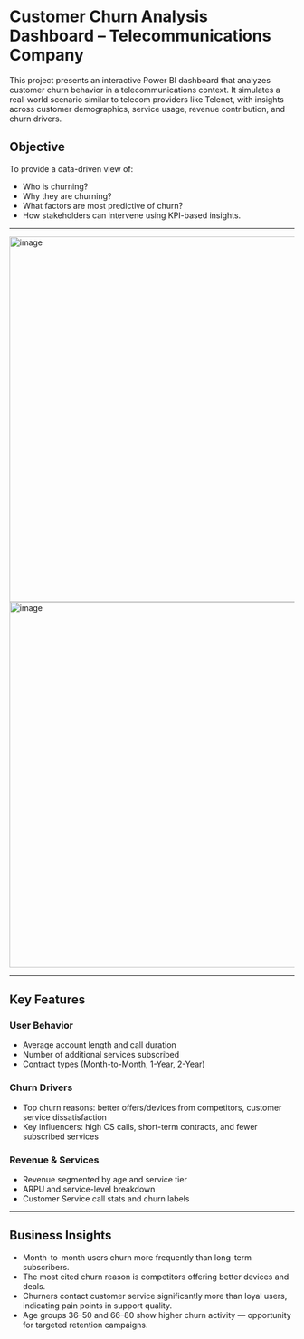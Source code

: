 # Customer Churn Analysis Dashboard – Telecommunications Company

This project presents an interactive Power BI dashboard that analyzes customer churn behavior in a telecommunications context. It simulates a real-world scenario similar to telecom providers like Telenet, with insights across customer demographics, service usage, revenue contribution, and churn drivers.

## Objective

To provide a data-driven view of:
- Who is churning?
- Why they are churning?
- What factors are most predictive of churn?
- How stakeholders can intervene using KPI-based insights.

---

<img width="1146" height="646" alt="image" src="https://github.com/user-attachments/assets/af42d093-b14a-4dc3-8f63-9bb923139877" />
<img width="1143" height="647" alt="image" src="https://github.com/user-attachments/assets/57a7c9be-a56a-4f61-937b-18dfa1ca3d66" />

---

## Key Features

### User Behavior
- Average account length and call duration
- Number of additional services subscribed
- Contract types (Month-to-Month, 1-Year, 2-Year)

### Churn Drivers
- Top churn reasons: better offers/devices from competitors, customer service dissatisfaction
- Key influencers: high CS calls, short-term contracts, and fewer subscribed services

### Revenue & Services
- Revenue segmented by age and service tier
- ARPU and service-level breakdown
- Customer Service call stats and churn labels

---

## Business Insights
- Month-to-month users churn more frequently than long-term subscribers.
- The most cited churn reason is competitors offering better devices and deals.
- Churners contact customer service significantly more than loyal users, indicating pain points in support quality.
- Age groups 36–50 and 66–80 show higher churn activity — opportunity for targeted retention campaigns.

